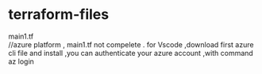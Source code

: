 # terraform-files

main1.tf   
//azure platform , main1.tf not compelete . 
for Vscode ,download first azure cli file and install
,you can authenticate your azure account ,with command az login 
